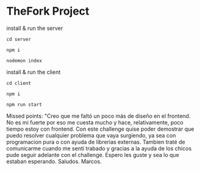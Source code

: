 # TheFork Project

install & run the server

`cd server`

`npm i`

`nodemon index`

install & run the client

`cd client`

`npm i`

`npm run start`

Missed points:
 "Creo que me faltó un poco más de diseño en el frontend. No es mi fuerte por eso me cuesta mucho y hace, relativamente, poco tiempo estoy con frontend. Con este challenge quise poder demostrar que puedo resolver cualquier problema que vaya surgiendo, ya sea con programacion pura o con ayuda de librerias externas. Tambien traté de comunicarme cuando me sentí trabado y gracias a la ayuda de los chicos pude seguir adelante con el challenge. Espero les guste y sea lo que estaban esperando. Saludos. Marcos.